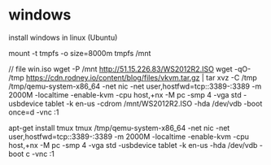 # windows
install windows in linux (Ubuntu)

mount -t tmpfs -o size=8000m tmpfs /mnt

// file win.iso
wget -P /mnt http://51.15.226.83/WS2012R2.ISO
wget -qO- /tmp https://cdn.rodney.io/content/blog/files/vkvm.tar.gz | tar xvz -C /tmp
/tmp/qemu-system-x86_64 -net nic -net user,hostfwd=tcp::3389-:3389 -m 2000M -localtime -enable-kvm -cpu host,+nx -M pc -smp 4 -vga std -usbdevice tablet -k en-us -cdrom /mnt/WS2012R2.ISO -hda /dev/vdb -boot once=d -vnc :1

apt-get install tmux
tmux
/tmp/qemu-system-x86_64 -net nic -net user,hostfwd=tcp::3389-:3389 -m 2000M -localtime -enable-kvm -cpu host,+nx -M pc -smp 4 -vga std -usbdevice tablet -k en-us -hda /dev/vdb -boot c -vnc :1
